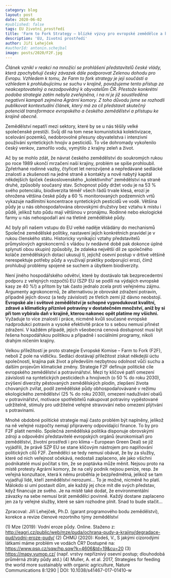 ```yaml
---
category: blog
layout: post
date: 2020-06-02
#published: false
tags: EU životní_prostředí
title: 'Farm to Fork Strategy – blízké výzvy pro evropské zemědělce a krajinu'
description: 'EU, životní prostředí'
author: Jiří Lehejček
#authorId: antonin.schejbal
image: posts/2020/F2F.jpg
---
```


*Článek vznikl v reakci na množící se prohlášení představitelů české vlády, která zpochybňují český závazek dále podporovat Zelenou
dohodu pro Evropu. Vzhledem k tomu, že Farm to fork strategy je její součástí a vzhledem k prohlubujícímu se suchu v krajině, považujeme
tento přístup za neakceptovatelný a nezodpovědný k obyvatelům ČR. Přestože konkrétní podoba strategie zatím nebyla zveřejněna, i na ní je již soustředěna negativní kampaň zejména Agrární komory. Z toho důvodu jsme se rozhodli publikovat kontextuální článek, který má za cíl představit skutečný potenciál transformace evropského a českého zemědělství a přístupu ke krajině obecně.*

Zemědělství nepatří mezi sektory, které by se u nás těšily velké společenské prestiži. Svůj díl na tom nese komunistická kolektivizace, scelování pozemků, nedobrovolné přesuny obyvatelstva i intenzivní používání syntetických hnojiv a pesticidů. To vše dohromady vykořenilo český venkov, zamořilo vodu, vymýtilo z krajiny zeleň a život. 

Ač by se mohlo zdát, že návrat českého zemědělství do soukromých rukou po roce 1989 ukončí mrzačení naší krajiny, problém se spíše prohloubil. Zpřetrhané rodinné vazby, čtyřicet let nerozvíjené a nepředávané sedlácké znalosti a zkušenosti na jedné straně a kontakty a nově nabytý kapitál někdejších špiček československého „kolektivního“ zemědělství na straně druhé, způsobily současný stav. Schopnost půdy držet vodu je na 53 % svého potenciálu, biodiverzita téměř všech řádů trvale klesá, erozí je ohrožena většina české půdy a 60 % monitorovaných podzemních vrtů vykazuje nadlimitní koncentrace syntetických pesticidů ve vodě. Většina půdy je u nás obhospodařována obrovskými družstvy bez vztahu k místu i půdě, jelikož tuto půdu mají většinou v pronájmu. Rodinné nebo ekologické farmy u nás nehospodaří ani na třetině zemědělské půdy. 

Ač byly při našem vstupu do EU velké naděje vkládány do mechanismů Společné zemědělské politiky, nastavení jejích konkrétních pravidel je v rukou členského státu. Historicky vynikající vztahy představitelů průmyslových agrokoncernů s vládou (v nedávné době pak dokonce úplné splynutí obou skupin) způsobily, že zdaleka největší díl ze společného koláče zemědělských dotací ukusují ti, jejichž osevní postup v drtivé většině nerespektuje potřeby půdy a využívají praktiky podporující erozi, čímž prohlubují problémy spojené se suchem a úbytkem biodiverzity. 

Není jiného hospodářského odvětví, které by dostávalo tak bezprecedentní podporu z veřejných rozpočtů EU (SZP EU se podílí na výdajích evropské kasy ze 40 %!) a přitom by tak často jednalo zcela proti veřejnému zájmu. Argumenty agrokoncernů, že alternativou je obrovské zdražení potravin, případně jejich dovoz (a tedy závislost) ze třetích zemí již dávno neobstojí. **Evropské ale i světové zemědělství je schopné vyprodukovat kvalitní, zdravé a klimaticky příznivé potraviny v dostatečném množství, aniž by si při tom vybíralo daň v krajině, kterou nakonec opět platíme my všichni.** Vyžaduje to více znalostí i práce, nicméně kvůli současné evropské nadprodukci potravin a vysoké efektivitě práce to s sebou nemusí přinést zdražení. V každém případě, jejich všeobecná cenová dostupnost musí být řešena hospodářskou politikou a případně i sociálními programy, nikoli drahým ničením krajiny.

Velkou příležitostí je proto strategie Evropské Komise – Farm to Fork (F2F), neboli Z pole na vidličku. Sedláci dostávají příležitost získat někdejší úctu společnosti, krajina pak život a především nezbytnou odolnost vůči suchu a dalším projevům klimatické změny. 
Strategie F2F definuje politické cíle evropského zemědělství a potravinářství. Mezi ty klíčové patří omezení závislosti na syntetických pesticidech a hnojivech (o 50 % do roku 2030), zvýšení diverzity pěstovaných zemědělských plodin, zlepšení života chovaných zvířat, podíl zemědělské půdy obhospodařovávané v režimu ekologického zemědělství (25 % do roku 2030), omezení nadužívání obalů v potravinářství, motivace spotřebitelů nakupovat potraviny vypěstované udržitelně, stimuly pro udržitelné veřejné stravování nebo omezení plýtvání s potravinami.

Mnohé obdobné politické strategie mají často problém být naplněny, jelikož na ně veřejné rozpočty nemají připraveny odpovídající finance. To by pro F2F platit nemělo. Společná zemědělská politika disponuje obrovskými zdroji a odpovědní představitelé evropských orgánů (eurokomisaři pro zemědělství, životní prostředí i pro klima – European Green Deal) se již vyjádřili, že právě SZP EU se stane klíčovým nástrojem pro naplňování politických cílů F2F. Zemědělci se tedy nemusí obávat, že by za služby, které od nich veřejnost očekává, nedostali zaplaceno, ale jako všichni podnikatelé musí počítat s tím, že se poptávka může měnit. Nejsou proto na místě protesty Agrární komory, že na celý podnik nejsou peníze, resp. že veřejná konzultace, která k němu proběhla je bezpředmětná, jelikož se tam vyjadřují lidé, kteří zemědělství nerozumí… To je možné, nicméně ho platí. Málokdo si umí postavit dům, ale každý jej chce mít dle svých představ, když financuje ze svého. Je na místě také dodat, že environmentální závazky na sebe nemusí brát zemědělci povinně. Každý dostane zaplaceno jen za ty veřejné služby, které se sám rozhodne plnit. Snad to bude stačit…

Zpracoval: Jiří Lehejček, Ph.D. (garant programového bodu zemědělství), korekce a revize členové rezortního týmy zemědělství

(1)  Mze (2019): Vodní eroze půdy. Online. Staženo z: http://eagri.cz/public/web/mze/puda/ochrana-pudy-a-krajiny/degradace-pud/vodni-eroze-pudy/
(2)  ČHMÚ (2020): Kodeš, V., S jakými cizorodými látkami máme problém ve vodách ČR? Dostupné na: https://www.psp.cz/sqw/hp.sqw?k=4606&td=19&cu=20
(3)  https://mapy.vumop.cz/ (např. vrstvy nepříznivý osevní postup; dlouhodobá průměrná ztráty půdy atd.)
(4)  Muller, A. et al. 2017, Strategies for feeding the world more sustainably with organic agriculture, Nature Communications 8:1290 | DOI: 10.1038/s41467-017-01410-w
